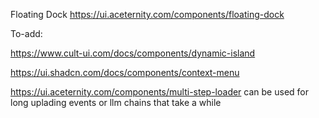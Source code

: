 Floating Dock
https://ui.aceternity.com/components/floating-dock


To-add:

https://www.cult-ui.com/docs/components/dynamic-island

https://ui.shadcn.com/docs/components/context-menu


https://ui.aceternity.com/components/multi-step-loader
can be used for long uplading events or llm chains that take a while
